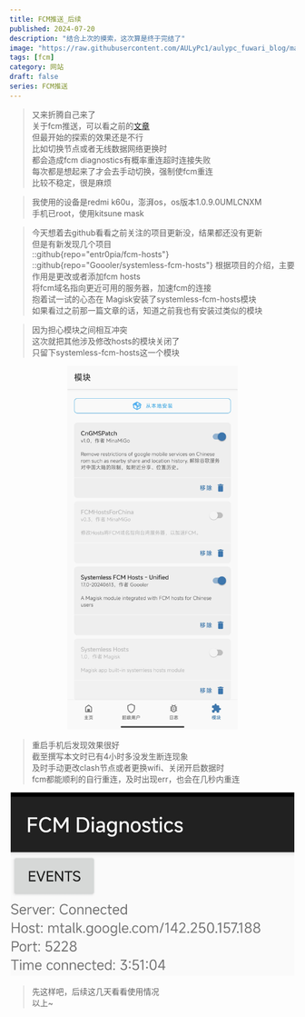 ```yaml
---
title: FCM推送_后续
published: 2024-07-20
description: "结合上次的摸索，这次算是终于完结了"
image: "https://raw.githubusercontent.com/AULyPc1/aulypc_fuwari_blog/main/picture/mypic/data/fcm/20240720202816.jpg"
tags: [fcm]
category: 网站
draft: false
series: FCM推送
---
```


> 又来折腾自己来了  
> 关于fcm推送，可以看之前的[文章](https://blog.aulypc0x0.online/posts/fcm_push/)  
> 但最开始的探索的效果还是不行  
> 比如切换节点或者无线数据网络更换时  
> 都会造成fcm diagnostics有概率重连超时连接失败  
> 每次都是想起来了才会去手动切换，强制使fcm重连  
> 比较不稳定，很是麻烦  

> 我使用的设备是redmi k60u，澎湃os，os版本1.0.9.0UMLCNXM  
> 手机已root，使用kitsune mask  

> 今天想着去github看看之前关注的项目更新没，结果都还没有更新  
> 但是有新发现几个项目  
::github{repo="entr0pia/fcm-hosts"}
::github{repo="Goooler/systemless-fcm-hosts"}
> 根据项目的介绍，主要作用是更改或者添加fcm hosts  
> 将fcm域名指向更近可用的服务器，加速fcm的连接  
> 抱着试一试的心态在 Magisk安装了systemless-fcm-hosts模块  
> 如果看过之前那一篇文章的话，知道之前我也有安装过类似的模块  

> 因为担心模块之间相互冲突  
> 这次就把其他涉及修改hosts的模块关闭了  
> 只留下systemless-fcm-hosts这一个模块  
<center><td><img src="https://raw.githubusercontent.com/AULyPc1/aulypc_fuwari_blog/main/picture/mypic/data/fcm/20240720203150.jpg" border=0 width=300 height=""></td></center>

> 重启手机后发现效果很好  
> 截至撰写本文时已有4小时多没发生断连现象  
> 及时手动更改clash节点或者更换wifi、关闭开启数据时  
> fcm都能顺利的自行重连，及时出现err，也会在几秒内重连  
<center><td><img src="https://raw.githubusercontent.com/AULyPc1/aulypc_fuwari_blog/main/picture/mypic/data/fcm/20240720202816.jpg" border=0 width=500 height=""></td></center>

> 先这样吧，后续这几天看看使用情况  
> 以上~  